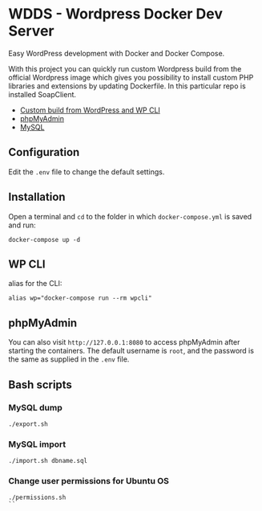 # WDDS - Wordpress Docker Dev Server
Easy WordPress development with Docker and Docker Compose.

With this project you can quickly run custom Wordpress build from the official Wordpress image which gives you possibility to install custom PHP libraries and extensions by updating Dockerfile. In this particular repo is installed SoapClient. 

- [Custom build from WordPress and WP CLI](https://hub.docker.com/_/wordpress/)
- [phpMyAdmin](https://hub.docker.com/r/phpmyadmin/phpmyadmin/)
- [MySQL](https://hub.docker.com/_/mysql/)

## Configuration

Edit the `.env` file to change the default settings.

## Installation

Open a terminal and `cd` to the folder in which `docker-compose.yml` is saved and run:

```
docker-compose up -d
```

## WP CLI
alias for the CLI:

```
alias wp="docker-compose run --rm wpcli"
```

## phpMyAdmin
You can also visit `http://127.0.0.1:8080` to access phpMyAdmin after starting the containers.
The default username is `root`, and the password is the same as supplied in the `.env` file.

## Bash scripts

### MySQL dump
```
./export.sh
```
### MySQL import
```
./import.sh dbname.sql
```
### Change user permissions for Ubuntu OS
```
./permissions.sh
``

